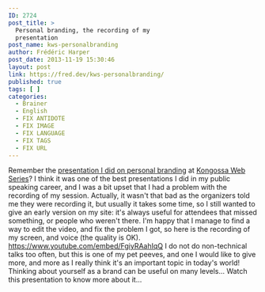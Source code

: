 ```yaml
---
ID: 2724
post_title: >
  Personal branding, the recording of my
  presentation
post_name: kws-personalbranding
author: Frédéric Harper
post_date: 2013-11-19 15:30:46
layout: post
link: https://fred.dev/kws-personalbranding/
published: true
tags: [ ]
categories:
  - Brainer
  - English
  - FIX ANTIDOTE
  - FIX IMAGE
  - FIX LANGUAGE
  - FIX TAGS
  - FIX URL
---
```

Remember the [presentation I did on personal branding][1] at <a href="https://www.kws-forum.org/?lang=en" target="_blank" rel="noopener noreferrer">Kongossa Web Series</a>? I think it was one of the best presentations I did in my public speaking career, and I was a bit upset that I had a problem with the recording of my session. Actually, it wasn't that bad as the organizers told me they were recording it, but usually it takes some time, so I still wanted to give an early version on my site: it's always useful for attendees that missed something, or people who weren't there. I'm happy that I manage to find a way to edit the video, and fix the problem I got, so here is the recording of my screen, and voice (the quality is OK). https://www.youtube.com/embed/FgiyRAahIqQ I do not do non-technical talks too often, but this is one of my pet peeves, and one I would like to give more, and more as I really think it's an important topic in today's world! Thinking about yourself as a brand can be useful on many levels... Watch this presentation to know more about it...

 [1]: http://fred.dev/personal-branding-more-important-than-ever/ "Personal Branding, more important than ever"